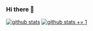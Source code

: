 ### Hi there 👋

[![github stats](https://github-readme-stats.vercel.app/api?username=debarchito&show_icons=true&theme=dark)](https://github.com/debarchito)
[![github stats += 1](https://github-readme-stats.vercel.app/api/top-langs/?username=debarchito1&layout=compact&show_icons=true&theme=dark)](https://github.com/takase1121)
